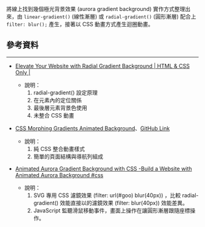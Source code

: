 將線上找到幾個極光背景效果 (aurora gradient background) 實作方式整理出來，由 `linear-gradient()` (線性漸層) 或 `radial-gradient()` (圓形漸層) 配合上 `filter: blur();` 產生，接著以 CSS 動畫方式產生迴圈動畫。


## 參考資料
-----

- [Elevate Your Website with Radial Gradient Background | HTML & CSS Only |](https://www.youtube.com/watch?v=RohGByqWD_E)
  - 說明：
    1. radial-gradient() 設定原理
    2. 在元素內的定位關係
    3. 最後層元素背景色使用
    4. 未整合 CSS 動畫
- [CSS Morphing Gradients Animated Background](https://www.youtube.com/watch?v=Ml-B-W91gtw)、[GitHub Link](https://github.com/baunov/gradients-bg)
  - 說明：
    1. 純 CSS 整合動畫樣式
    2. 簡單的頁面結構與導航列組成

- [Animated Aurora Gradient Background with CSS -Build a Website with Animated Aurora Background #css](https://www.youtube.com/watch?v=MxpDrULwejY)
  - 說明：
    1. SVG 專用 CSS 濾鏡效果 (filter: url(#goo) blur(40px)) ，比較 radial-gradient() 效能直接以的濾鏡效果 (filter: blur(40px)) 效能差異。
    2. JavaScript 監聽滑鼠移動事件，畫面上操作在讓圓形漸層跟隨座標操作。
